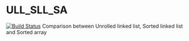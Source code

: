 # ULL_SLL_SA
[![Build Status](https://travis-ci.org/Niyaz97/ULL_SLL_SA.svg?branch=master)](https://travis-ci.org/Niyaz97/ULL_SLL_SA)
Comparison between Unrolled linked list, Sorted linked list and Sorted array 